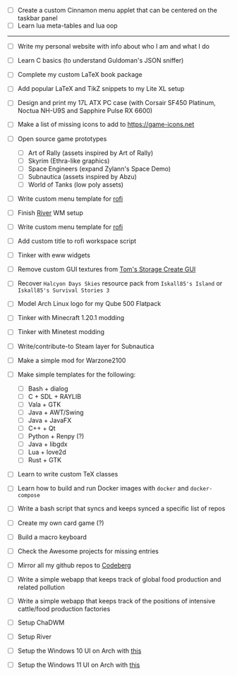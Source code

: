 
- [ ] Create a custom Cinnamon menu applet that can be centered on the taskbar panel
- [ ] Learn lua meta-tables and lua oop

---

- [ ] Write my personal website with info about who I am and what I do
- [ ] Learn C basics (to understand Guldoman's JSON sniffer)
- [ ] Complete my custom LaTeX book package
- [ ] Add popular LaTeX and TikZ snippets to my Lite XL setup

- [ ] Design and print my 17L ATX PC case (with Corsair SF450 Platinum, Noctua NH-U9S and Sapphire Pulse RX 6600)
<!-- - [ ] Design my own ATX computer case based on the Lian LI PC-Q21 with FreeCAD's Sheetmetal workbench -->

- [ ] Make a list of missing icons to add to https://game-icons.net
- [ ] Open source game prototypes
  - [ ] Art of Rally (assets inspired by Art of Rally)
  - [ ] Skyrim (Ethra-like graphics)
  - [ ] Space Engineers (expand Zylann's Space Demo)
  - [ ] Subnautica (assets inspired by Abzu)
  - [ ] World of Tanks (low poly assets)

- [ ] Write custom menu template for [rofi](https://github.com/davatorium/rofi)
- [ ] Finish [River](https://isaacfreund.com/software/river/) WM setup
- [ ] Write custom menu template for [rofi](https://github.com/davatorium/rofi)
- [ ] Add custom title to rofi workspace script
- [ ] Tinker with eww widgets
- [ ] Remove custom GUI textures from [Tom's Storage Create GUI](https://www.curseforge.com/minecraft/texture-packs/create-simple-storage)
- [ ] Recover `Halcyon Days Skies` resource pack from `Iskall85's Island` or `Iskall85's Survival Stories 3`
- [ ] Model Arch Linux logo for my Qube 500 Flatpack
- [ ] Tinker with Minecraft 1.20.1 modding
- [ ] Tinker with Minetest modding
- [ ] Write/contribute-to Steam layer for Subnautica
- [ ] Make a simple mod for Warzone2100
- [ ] Make simple templates for the following:
  - [ ] Bash + dialog
  - [ ] C + SDL + RAYLIB
  - [ ] Vala + GTK
  - [ ] Java + AWT/Swing
  - [ ] Java + JavaFX
  - [ ] C++ + Qt
  - [ ] Python + Renpy (?)
  - [ ] Java + libgdx
  - [ ] Lua + love2d
  - [ ] Rust + GTK
- [ ] Learn to write custom TeX classes
- [ ] Learn how to build and run Docker images with `docker` and `docker-compose`
- [ ] Write a bash script that syncs and keeps synced a specific list of repos
- [ ] Create my own card game (?)
- [ ] Build a macro keyboard
- [ ] Check the Awesome projects for missing entries
- [ ] Mirror all my github repos to [Codeberg](https://codeberg.org/)
- [ ] Write a simple webapp that keeps track of global food production and related pollution
- [ ] Write a simple webapp that keeps track of the positions of intensive cattle/food production factories
- [ ] Setup ChaDWM
- [ ] Setup River
- [ ] Setup the Windows 10 UI on Arch with [this](https://www.reddit.com/r/linux/comments/o9l0le/a_program_that_looks_and_works_like_the_windows/)
- [ ] Setup the Windows 11 UI on Arch with [this](https://www.reddit.com/r/unixporn/comments/13zdhqd/hyprland_windows_rice_with_too_much_eww_with_blur/)

